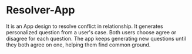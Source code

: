 # Resolver-App
It is an App design to resolve conflict in relationship. It generates personalized question from a user's case. Both users choose agree or disagree for each question. The app keeps generating new questions until they both agree on one, helping them find common ground.
